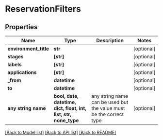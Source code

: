# ReservationFilters


## Properties
Name | Type | Description | Notes
------------ | ------------- | ------------- | -------------
**environment_title** | **str** |  | [optional] 
**stages** | **[str]** |  | [optional] 
**labels** | **[str]** |  | [optional] 
**applications** | **[str]** |  | [optional] 
**_from** | **datetime** |  | [optional] 
**to** | **datetime** |  | [optional] 
**any string name** | **bool, date, datetime, dict, float, int, list, str, none_type** | any string name can be used but the value must be the correct type | [optional]

[[Back to Model list]](../README.md#documentation-for-models) [[Back to API list]](../README.md#documentation-for-api-endpoints) [[Back to README]](../README.md)


